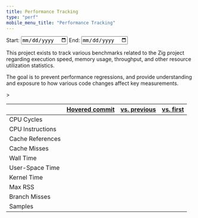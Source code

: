 ```yaml
---
title: Performance Tracking
type: "perf"
mobile_menu_title: "Performance Tracking"
---
```


<div id="perf-settings" class="perf-settings">
	<div class="content">
		<div class="title"></div>
		<span class="start-date">
			<label for="start">Start:</label>
			<input type="date" id="start-date" name="start"
			min="2021-08-01">
		</span>
		<span class="end-date">
			<label for="end">End:</label>
			<input type="date" id="end-date" name="end" min="2021-08-01">
		</span>
	</div>
</div>

This project exists to track various benchmarks related to the Zig project regarding execution speed, memory usage, throughput, and other resource utilization statistics. 

The goal is to prevent performance regressions, and provide understanding and exposure to how various code changes affect key measurements.
<div id="tooltip" class="tooltip">
	<div class="title">
	<span class="benchmark-title"></span> > <span class="measurement-title"></span>
</div>
	<div class="contents">
		<table class="benchmarks">
		<thead>
			<tr>
				<th></th>
				<th><a href="">Hovered commit</a><br /><span class="commit"><a id="current-commit-link" href=""></a></span></th>
				<th><a href="">vs. previous</a><br /><span class="commit"><a id="prior-commit-link" href=""></a></span></th>
				<th><a href="">vs. first</a><br /><span class="commit"><a id="first-commit-link" href=""></a></span></th>
			</tr>
		</thead>
		<tbody id="tooltip-measurements-table-body">
			<tr>
				<td>CPU Cycles</td>
				<td class="cpu_cycles this"></td>
				<span class="cpu_cycles previous change"></span>
				<td class="cpu_cycles first change"></td>
			</tr>
			<tr>
				<td>CPU Instructions</td>
				<td class="cpu_cycles this"></td>
				<td class="cpu_cycles previous change"></td>
				<td class="cpu_cycles first change"></td>
			</tr>
			<tr>
				<td>Cache References</td>
				<td class="cache_references this"></td>
				<td class="cache_references previous change"></td>
				<td class="cache_references first change"></td>
			</tr>
			<tr>
				<td>Cache Misses</td>
				<td class="cache_misses this"></td>
				<td class="cache_misses previous change"></td>
				<td class="cache_misses first change"></td>
			</tr>
			<tr>
				<td>Wall Time</td>
				<td class="wall_time this"></td>
				<td class="wall_time previous change"></td>
				<td class="wall_time first change"></td>
			</tr>
			<tr>
				<td>User-Space Time</td>
				<td class="utime this"></td>
				<td class="utime previous change"></td>
				<td class="utime first change"></td>
			</tr>
			<tr>
				<td>Kernel Time</td>
				<td class="stime this"></td>
				<td class="stime previous change"></td>
				<td class="stime first change"></td>
			</tr>
			<tr>
				<td>Max RSS</td>
				<td class="maxrss this"></td>
				<td class="maxrss previous change"></td>
				<td class="maxrss first change"></td>
			</tr>
			<tr>
				<td>Branch Misses</td>
				<td class="branch_misses this"></td>
				<td class="branch_misses previous change"></td>
				<td class="branch_misses first change"></td>
			</tr>
			<tr>
				<td>Samples</td>
				<td class="samples_count this"></td>
				<td class="samples_count previous change"></td>
				<td class="samples_count first change"></td>
			</tr>
		</tbody>
		</table>
	</div>
</div>
<script src="https://cdn.jsdelivr.net/npm/tweakpane@3.0.5/dist/tweakpane.min.js"></script>
<script type="text/javascript" src="d3-7.1.1.min.js"></script>
<script type="text/javascript" src="perf.js"></script>
